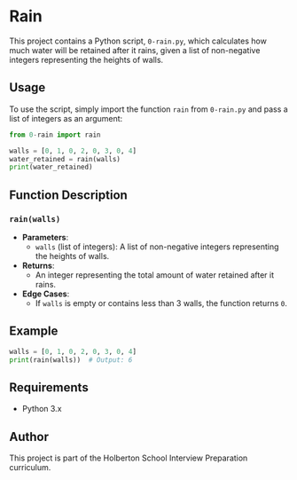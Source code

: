 # Rain

This project contains a Python script, `0-rain.py`, which calculates how much water will be retained after it rains, given a list of non-negative integers representing the heights of walls.

## Usage

To use the script, simply import the function `rain` from `0-rain.py` and pass a list of integers as an argument:

```python
from 0-rain import rain

walls = [0, 1, 0, 2, 0, 3, 0, 4]
water_retained = rain(walls)
print(water_retained)
```

## Function Description

### `rain(walls)`
- **Parameters**:
    - `walls` (list of integers): A list of non-negative integers representing the heights of walls.
- **Returns**:
    - An integer representing the total amount of water retained after it rains.
- **Edge Cases**:
    - If `walls` is empty or contains less than 3 walls, the function returns `0`.

## Example

```python
walls = [0, 1, 0, 2, 0, 3, 0, 4]
print(rain(walls))  # Output: 6
```

## Requirements
- Python 3.x

## Author
This project is part of the Holberton School Interview Preparation curriculum.